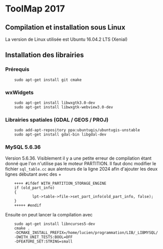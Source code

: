 # ToolMap 2017

## Compilation et installation sous Linux

La version de Linux utilisée est Ubuntu 16.04.2 LTS (Xenial)

## Installation des librairies 

### Prérequis

        sudo apt-get install git cmake

### wxWidgets

        sudo apt-get install libwxgtk3.0-dev
        sudo apt-get install libwxgtk-webview3.0-dev

### Librairies spatiales (GDAL / GEOS / PROJ)

        sudo add-apt-repository ppa:ubuntugis/ubuntugis-unstable
        sudo apt-get install gdal-bin libgdal-dev


### MySQL 5.6.36

Version 5.6.36. Visiblement il y a une petite erreur de compilation étant donné que l'on n'utilise pas le moteur PARTITION. Il faut donc modifier le fichier `sql_table.cc` aux alentours de la ligne 2024 afin d'ajouter les deux lignes débutant avec des +

        ++++ #ifdef WITH_PARTITION_STORAGE_ENGINE
        if (old_part_info)
        {
                lpt->table->file->set_part_info(old_part_info, false);
        }
        +++++ #endif

Ensuite on peut lancer la compilation avec

        sudo apt-get install libncurses5-dev
        cmake .
        -DCMAKE_INSTALL_PREFIX=/home/lucien/programmation/LIB/_LIBMYSQL/
        -DWITH_UNIT_TESTS:BOOL=OFF
        -DFEATURE_SET:STRING=small

